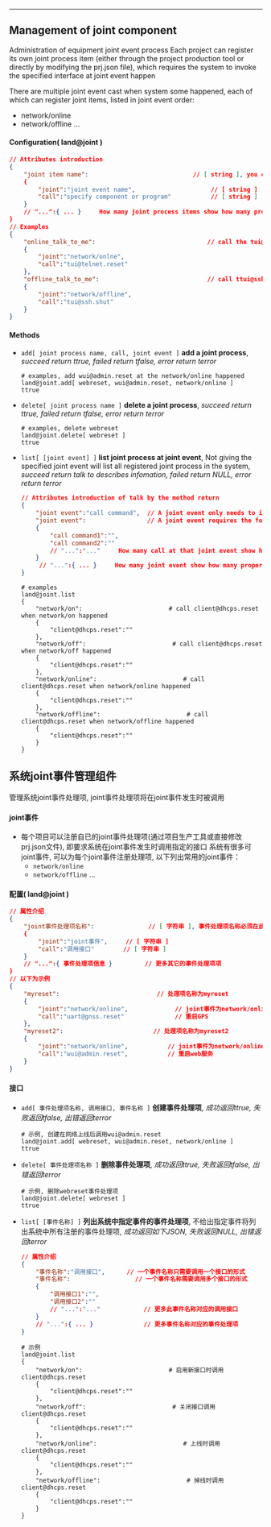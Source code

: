 
***

## Management of joint component
Administration of equipment joint event process
Each project can register its own joint process item (either through the project production tool or directly by modifying the prj.json file), which requires the system to invoke the specified interface at joint event happen

There are multiple joint event cast when system some happened, each of which can register joint items, listed in joint event order:
- network/online
- network/offline
...


#### Configuration( land@joint )

```json
// Attributes introduction 
{
    "joint item name":                             // [ string ], you can custom the name
    {
        "joint":"joint event name",                     // [ string ]
        "call":"specify component or program"           // [ string ]
    }
    // "...":{ ... }     How many joint process items show how many properties
}
// Examples
{
    "online_talk_to_me":                               // call the tui@telnet.reset at the network/online joint event happened
    {
        "joint":"network/onlne",
        "call":"tui@telnet.reset"
    },
    "offline_talk_to_me":                              // call ttui@ssh.shut at the network/online joint event happened
    {
        "joint":"network/offline",
        "call":"tui@ssh.shut"
    }
}
```  

#### **Methods**

+ `add[ joint process name, call, joint event ]` **add a joint process**, *succeed return ttrue, failed return tfalse, error return terror*
    ```shell
    # examples, add wui@admin.reset at the network/online happened
    land@joint.add[ webreset, wui@admin.reset, network/online ]
    ttrue
    ```

+ `delete[ joint process name ]` **delete a joint process**, *succeed return ttrue, failed return tfalse, error return terror*
    ```shell
    # examples, delete webreset
    land@joint.delete[ webreset ]
    ttrue
    ```

+ `list[ [joint event] ]` **list joint process at joint event**, Not giving the specified joint event will list all registered joint process in the system, *succeed return talk to describes infomation, failed return NULL, error return terror*
    ```json
    // Attributes introduction of talk by the method return
    {
        "joint event":"call command",  // A joint event only needs to invoke the form of an call
        "joint event":                 // A joint event requires the form of calling multiple calls
        {
            "call command1":"",
            "call command2":""
            // "...":"..."     How many call at that joint event show how many properties
        }
         // "...":{ ... }     How many joint event show how many properties
    }    
    ```
    ```shell
    # examples
    land@joint.list
    {
        "network/on":                        # call client@dhcps.reset when network/on happened
        {
            "client@dhcps.reset":""
        },
        "network/off":                        # call client@dhcps.reset when network/off happened
        {
            "client@dhcps.reset":""
        },
        "network/online":                        # call client@dhcps.reset when network/online happened
        {
            "client@dhcps.reset":""
        },
        "network/offline":                        # call client@dhcps.reset when network/offline happened
        {
            "client@dhcps.reset":""
        }
    }
    ```



## 系统joint事件管理组件
管理系统joint事件处理项, joint事件处理项将在joint事件发生时被调用

#### **joint事件** 
- 每个项目可以注册自已的joint事件处理项(通过项目生产工具或直接修改prj.json文件), 即要求系统在joint事件发生时调用指定的接口
系统有很多可joint事件, 可以为每个joint事件注册处理项, 以下列出常用的joint事件：
    - `network/online`    
    - `network/offline`
    ...

#### **配置( land@joint )**

```json
// 属性介绍
{
    "joint事件处理项名称":               // [ 字符串 ], 事件处理项名称必须在此配置中唯一
    {
        "joint":"joint事件",     // [ 字符串 ]
        "call":"调用接口"        // [ 字符串 ]
    }
    // "...":{ 事件处理项信息 }         // 更多其它的事件处理项项
}
// 以下为示例
{
    "myreset":                           // 处理项名称为myreset
    {
        "joint":"network/online",             // joint事件为network/online
        "call":"uart@gnss.reset"              // 重启GPS
    },
    "myreset2":                         // 处理项名称为myreset2
    {
        "joint":"network/online",           // joint事件为network/online
        "call":"wui@admin.reset",           // 重启web服务
    }
}
```


#### **接口**

+ `add[ 事件处理项名称, 调用接口, 事件名称 ]` **创建事件处理项**, *成功返回ttrue, 失败返回tfalse, 出错返回terror*
    ```shell
    # 示例, 创建在网络上线后调用wui@admin.reset
    land@joint.add[ webreset, wui@admin.reset, network/online ]
    ttrue  
    ```

+ `delete[ 事件处理项名称 ]` **删除事件处理项**, *成功返回ttrue, 失败返回tfalse, 出错返回terror*
    ```shell
    # 示例, 删除webreset事件处理项
    land@joint.delete[ webreset ]
    ttrue
    ```

+ `list[ [事件名称] ]` **列出系统中指定事件的事件处理项**, 不给出指定事件将列出系统中所有注册的事件处理项, *成功返回如下JSON, 失败返回NULL, 出错返回terror*
    ```json
    // 属性介绍
    {
        "事件名称":"调用接口",      // 一个事件名称只需要调用一个接口的形式
        "事件名称":                  // 一个事件名称需要调用多个接口的形式
        {
            "调用接口1":"",
            "调用接口2":""
            // "...":"..."            // 更多此事件名称对应的调用接口
        }
        // "...":{ ... }              // 更多事件名称对应的事件处理项
    }
    ```
    ```shell
    # 示例
    land@joint.list
    {
        "network/on":                        # 启用新接口时调用client@dhcps.reset
        {
            "client@dhcps.reset":""
        },
        "network/off":                        # 关闭接口调用client@dhcps.reset
        {
            "client@dhcps.reset":""
        },
        "network/online":                        # 上线时调用client@dhcps.reset
        {
            "client@dhcps.reset":""
        },
        "network/offline":                        # 掉线时调用client@dhcps.reset
        {
            "client@dhcps.reset":""
        }
    }
    ```




